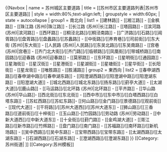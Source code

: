 {{Navbox
| name   = 苏州城区主要道路
| title  = [[苏州市区主要道路列表|苏州市区主要道路]]
| style  = width:80%;text-align:left;
| groupstyle = width:60px;
| state  = autocollapse
| group1 = 南北向
|  list1 = [[建林路]] - [[湘江路]] - [[金枫路]] - [[珠江路 (苏州)|珠江路]] - [[长江路 (苏州)|长江路]] -  [[塔园路]] - [[滨河路 (苏州)|滨河路]] - [[西环路]] - [[桐泾北路]]/[[桐泾南路]] - [[广济路]]/[[石路]]/[[阊胥路]]/[[盘胥路]]/[[盘蠡路]]/[[苏蠡路]] - [[中街路]]/[[养育巷]]/[[司前街]]/[[东大街 (苏州)|东大街]] - [[人民路 (苏州)|人民路]]/[[东吴北路]]/[[东吴南路]] - [[宫巷 (苏州)|宫巷]] - [[齐门北大街]]/[[齐门路]]/[[临顿路]]/[[凤凰街]]/[[带城桥路]]/[[南园路]]/[[迎春路 (苏州)|迎春路]] - [[莫邪路]] - [[东环路]] - [[星明街]]/[[通园路]] - [[星海街]] - [[星汉街]] - [[星港街]] - [[星湖街]] - [[星塘街]] - [[星华街]] - [[长阳街]] - [[星龙街]] - [[唯胜路]] - [[胜浦路]] 
| group2 = 東西向
|  list2 = [[春申湖西路]]/[[春申湖中路]]/[[春申湖东路]] - [[阳澄湖西路]]/[[阳澄湖中路]]/[[阳澄湖东路]] - [[阳澄湖大道]] - [[城北西路]]/[[城北东路]]/[[扬东路]]/[[葑亭大道]] - [[太湖大道]]/[[鹿山路]] - [[马运路]]/[[北环路 (苏州)|北环路]] - [[平齐路]] - [[华山路 (苏州)|华山路]]- [[西北街]]/[[东北街]] - [[西中市]]/[[东中市]]/[[白塔西路]]/[[白塔东路]] - [[苏虹西路]]/[[苏虹东路]]- [[何山路]]/[[金门路]]/[[景德路]]/[[观前街]] - [[现代大道]] - [[干将路]]/[[苏州大道西]]/[[苏州大道东]] - [[狮山路]]/[[三香路]]/[[道前街]]/[[十梓街]] - [[玉山路]]-[[竹园路]]/[[劳动路 (苏州)|劳动路]] - [[中新大道西]]/[[中新大道东]] - [[十全街]]/[[葑门路]] - [[金鸡湖大道]] - [[胥江路]]/[[新市路]]/[[竹辉路]] - [[盘门路]]/[[南门路]] - [[苏福路]]/[[南环路]]/[[新机场路]] - [[吴中西路]]/[[吴中东路]] - [[宝带西路]]/[[宝带东路]] - [[太湖西路]]/[[太湖东路]] - [[石湖西路]]/[[石湖东路]] - [[澄湖西路]]/[[澄湖东路]]
}}
[[Category:苏州街道| ]]
<noinclude>
[[Category:苏州模板]]
</noinclude>
